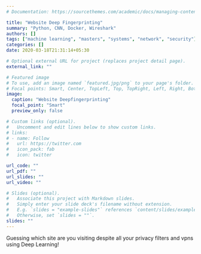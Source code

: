 ```yaml
---
# Documentation: https://sourcethemes.com/academic/docs/managing-content/

title: "Website Deep Fingerprinting"
summary: "Python, CNN, Docker, Wireshark"
authors: []
tags: ["machine learning", "masters", "systems", "network", "security"]
categories: []
date: 2020-03-18T21:31:14+05:30

# Optional external URL for project (replaces project detail page).
external_link: ""

# Featured image
# To use, add an image named `featured.jpg/png` to your page's folder.
# Focal points: Smart, Center, TopLeft, Top, TopRight, Left, Right, BottomLeft, Bottom, BottomRight.
image:
  caption: "Website Deepfingerprinting"
  focal_point: "Smart"
  preview_only: false

# Custom links (optional).
#   Uncomment and edit lines below to show custom links.
# links:
# - name: Follow
#   url: https://twitter.com
#   icon_pack: fab
#   icon: twitter

url_code: ""
url_pdf: ""
url_slides: ""
url_video: ""

# Slides (optional).
#   Associate this project with Markdown slides.
#   Simply enter your slide deck's filename without extension.
#   E.g. `slides = "example-slides"` references `content/slides/example-slides.md`.
#   Otherwise, set `slides = ""`.
slides: ""
---
```


Guessing which site are you visiting despite all your privacy filters and vpns using Deep Learning!
